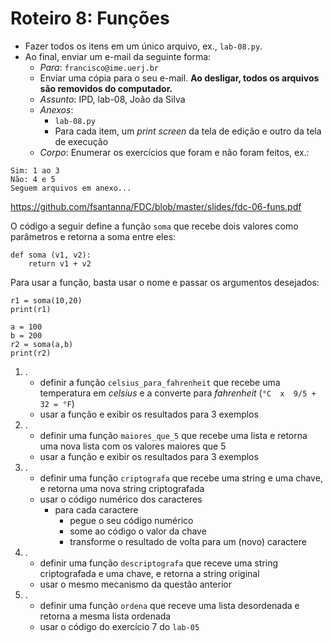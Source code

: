 <meta http-equiv="Content-Type" content="text/html; charset=UTF-8"/></p>        

Roteiro 8: Funções
==================

- Fazer todos os itens em um único arquivo, ex., `lab-08.py`.
- Ao final, enviar um e-mail da seguinte forma:
    - *Para*: `francisco@ime.uerj.br`
    - Enviar uma cópia para o seu e-mail.
      **Ao desligar, todos os arquivos são removidos do computador.**
    - *Assunto*: IPD, lab-08, João da Silva
    - *Anexos*:
        - `lab-08.py`
        - Para cada item, um *print screen* da tela de edição e outro da tela de execução
    - *Corpo*: Enumerar os exercícios que foram e não foram feitos, ex.:

```
Sim: 1 ao 3
Não: 4 e 5
Seguem arquivos em anexo...
```

<https://github.com/fsantanna/FDC/blob/master/slides/fdc-06-funs.pdf>

O código a seguir define a função `soma` que recebe dois valores como
parâmetros e retorna a soma entre eles:

```
def soma (v1, v2):
    return v1 + v2
```

Para usar a função, basta usar o nome e passar os argumentos desejados:

```
r1 = soma(10,20)
print(r1)

a = 100
b = 200
r2 = soma(a,b)
print(r2)
```

1. .
    - definir a função `celsius_para_fahrenheit` que recebe uma temperatura
      em *celsius* e a converte para *fahrenheit* (`°C  x  9/5 + 32 = °F`)
    - usar a função e exibir os resultados para 3 exemplos
2. .
    - definir uma função `maiores_que_5` que recebe uma lista e retorna uma
      nova lista com os valores maiores que 5
    - usar a função e exibir os resultados para 3 exemplos
3. .
    - definir uma função `criptografa` que recebe uma string e uma chave, e
      retorna uma nova string criptografada
    - usar o código numérico dos caracteres
        - para cada caractere
            - pegue o seu código numérico
            - some ao código o valor da chave
            - transforme o resultado de volta para um (novo) caractere
4. .
    - definir uma função `descriptografa` que receve uma string criptografada
      e uma chave, e retorna a string original
    - usar o mesmo mecanismo da questão anterior
5. .
    - definir uma função `ordena` que receve uma lista desordenada e retorna
      a mesma lista ordenada
    - usar o código do exercício 7 do `lab-05`
